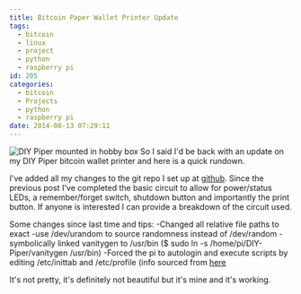 ```yaml
---
title: Bitcoin Paper Wallet Printer Update
tags:
  - bitcoin
  - linux
  - project
  - python
  - raspberry pi
id: 205
categories:
  - bitcoin
  - Projects
  - python
  - raspberry pi
date: 2014-08-13 07:29:11
---
```


![DIY Piper mounted in hobby box](/images/bitcoin-paper-wallet-update.jpg)
So I said I'd be back with an update on my DIY Piper bitcoin wallet printer and here is a quick rundown.<!--more-->

I've added all my changes to the git repo I set up at [github](https://github.com/ryanralph/DIY-Piper). Since the previous post I've completed the basic circuit to allow for power/status LEDs, a remember/forget switch, shutdown button and importantly the print button. If anyone is interested I can provide a breakdown of the circuit used.

Some changes since last time and tips:
-Changed all relative file paths to exact
-use /dev/urandom to source randomness instead of /dev/random
-symbolically linked vanitygen to /usr/bin ($ sudo ln -s /home/pi/DIY-Piper/vanitygen /usr/bin)
-Forced the pi to autologin and execute scripts by editing /etc/inittab and /etc/profile (info sourced from [here](http://www.opentechguides.com/how-to/article/raspberry-pi/5/raspberry-pi-auto-start.html)

It's not pretty, it's definitely not beautiful but it's mine and it's working.
